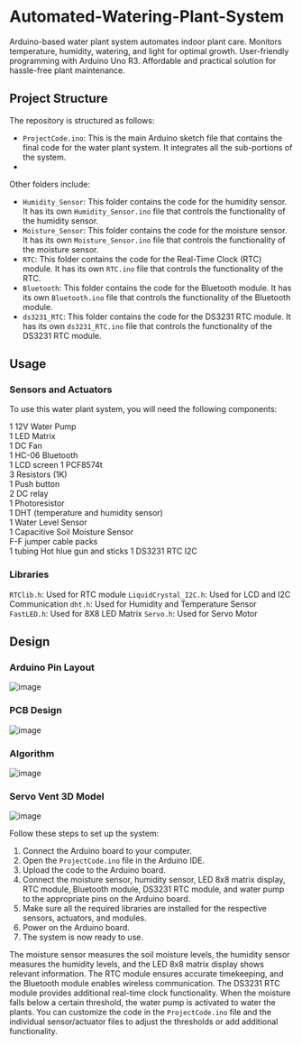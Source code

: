 # Automated-Watering-Plant-System

Arduino-based water plant system automates indoor plant care. Monitors temperature, humidity, watering, and light for optimal growth. User-friendly programming with Arduino Uno R3. Affordable and practical solution for hassle-free plant maintenance.

## Project Structure

The repository is structured as follows:

- `ProjectCode.ino`: This is the main Arduino sketch file that contains the final code for the water plant system. It integrates all the sub-portions of the system.
- 
Other folders include:

- `Humidity_Sensor`: This folder contains the code for the humidity sensor. It has its own `Humidity_Sensor.ino` file that controls the functionality of the humidity sensor.
- `Moisture_Sensor`: This folder contains the code for the moisture sensor. It has its own `Moisture_Sensor.ino` file that controls the functionality of the moisture sensor.
- `RTC`: This folder contains the code for the Real-Time Clock (RTC) module. It has its own `RTC.ino` file that controls the functionality of the RTC.
- `Bluetooth`: This folder contains the code for the Bluetooth module. It has its own `Bluetooth.ino` file that controls the functionality of the Bluetooth module.
- `ds3231_RTC`: This folder contains the code for the DS3231 RTC module. It has its own `ds3231_RTC.ino` file that controls the functionality of the DS3231 RTC module.

## Usage

### Sensors and Actuators

To use this water plant system, you will need the following components:

1 12V Water Pump	
1 LED Matrix	
1 DC Fan	
1 HC-06 Bluetooth	 	
1 LCD screen
1 PCF8574t	
3 Resistors (1K)	 
1 Push button	 
2 DC relay	 
1 Photoresistor	 
1 DHT (temperature and humidity sensor)	 
1 Water Level Sensor	
1 Capacitive Soil Moisture Sensor	
F-F jumper cable packs	
1 tubing
Hot hlue gun and sticks
1 DS3231 RTC I2C 

### Libraries

`RTClib.h`: Used for RTC module
`LiquidCrystal_I2C.h`: Used for	LCD and I2C Communication
`dht.h`: Used for	Humidity and Temperature Sensor
`FastLED.h`: Used for	8X8 LED Matrix
`Servo.h`: Used for	Servo Motor

## Design

### Arduino Pin Layout
![image](https://github.com/tahamahaseem/Automated-Watering-Plant-System/assets/52297139/6998d298-6d96-406d-b413-7af2745bccdf)

### PCB Design
![image](https://github.com/tahamahaseem/Automated-Watering-Plant-System/assets/52297139/763785b9-94e1-4e46-be3b-cbf3bf3afe90)

### Algorithm
![image](https://github.com/tahamahaseem/Automated-Watering-Plant-System/assets/52297139/7fc05b1a-6833-4189-a5db-8bd9f429329e)

### Servo Vent 3D Model
![image](https://github.com/tahamahaseem/Automated-Watering-Plant-System/assets/52297139/0d9a7edf-a9e5-4505-86dc-5b2694c68394)


Follow these steps to set up the system:

1. Connect the Arduino board to your computer.
2. Open the `ProjectCode.ino` file in the Arduino IDE.
3. Upload the code to the Arduino board.
4. Connect the moisture sensor, humidity sensor, LED 8x8 matrix display, RTC module, Bluetooth module, DS3231 RTC module, and water pump to the appropriate pins on the Arduino board.
5. Make sure all the required libraries are installed for the respective sensors, actuators, and modules.
6. Power on the Arduino board.
7. The system is now ready to use.

The moisture sensor measures the soil moisture levels, the humidity sensor measures the humidity levels, and the LED 8x8 matrix display shows relevant information. The RTC module ensures accurate timekeeping, and the Bluetooth module enables wireless communication. The DS3231 RTC module provides additional real-time clock functionality. When the moisture falls below a certain threshold, the water pump is activated to water the plants. You can customize the code in the `ProjectCode.ino` file and the individual sensor/actuator files to adjust the thresholds or add additional functionality.

